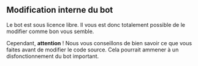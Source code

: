 ## Modification interne du bot
Le bot est sous licence libre. Il vous est donc totalement possible de le modifier comme bon vous semble.

Cependant, **attention** ! Nous vous conseillons de bien savoir ce que vous faites avant de modifier le code source. Cela pourrait ammener à un disfonctionnement du bot important.
